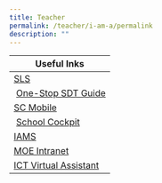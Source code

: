 ```yaml
---
title: Teacher
permalink: /teacher/i-am-a/permalink
description: ""
---
```

| Useful Inks |
| --- |
| [SLS](https://vle.learning.moe.edu.sg/login) |
|  [One-Stop SDT Guide](https://docs.google.com/presentation/d/1H2Z0g1IX_xdJb-VsGxnpp6yidrK_2481HbnG9GOHGdg/present?pli=1&slide=id.p) |
| [SC Mobile](https://scmobile.moe.edu.sg/login) |
|  [School Cockpit](https://schoolcockpit.moe.gov.sg/) |
| [IAMS](https://intranet.moe.gov.sg/itd/iams/Pages/access.aspx) |
| [MOE Intranet](http://intranet.moe.gov.sg/) |
| [ICT Virtual Assistant](https://sites.google.com/crestsec.edu.sg/ict/home) |

